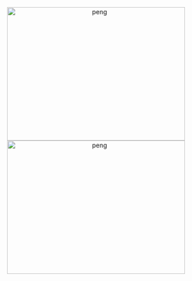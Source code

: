 <!--
**officialnico/officialnico** is a ✨ _special_ ✨ repository because its `README.md` (this file) appears on your GitHub profile.
-->
[]("https://giphy.com/embed/zuZHaMcMHsAQ8")

<div align="center">
  <img height="300" width="400" src="https://media.giphy.com/media/j0jBHXQ1cULRnXNJy4/giphy.gif" alt="peng" />
  <img height="300" width="400" src="https://media.giphy.com/media/5hkvYlIQbAa0yN6Ti3/giphy.gif" alt="peng" />
  
</div>


